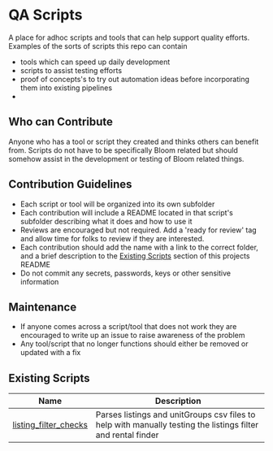 # QA Scripts

A place for adhoc scripts and tools that can help support quality efforts. Examples of the sorts of scripts this repo can contain

- tools which can speed up daily development
- scripts to assist testing efforts
- proof of concepts's to try out automation ideas before incorporating them into existing pipelines
-

## Who can Contribute

Anyone who has a tool or script they created and thinks others can benefit from. Scripts do not have to be specifically Bloom related but should somehow assist in the development or testing of Bloom related things.

## Contribution Guidelines

- Each script or tool will be organized into its own subfolder
- Each contribution will include a README located in that script's subfolder describing what it does and how to use it
- Reviews are encouraged but not required. Add a 'ready for review' tag and allow time for folks to review if they are interested.
- Each contribution should add the name with a link to the correct folder, and a brief description to the [Existing Scripts](#existing-scripts) section of this projects README
- Do not commit any secrets, passwords, keys or other sensitive information

## Maintenance

- If anyone comes across a script/tool that does not work they are encouraged to write up an issue to raise awareness of the problem
- Any tool/script that no longer functions should either be removed or updated with a fix

## Existing Scripts

| Name                                              | Description                                                                                                  |
| ------------------------------------------------- | ------------------------------------------------------------------------------------------------------------ |
| [listing_filter_checks](./listing_filter_checks/) | Parses listings and unitGroups csv files to help with manually testing the listings filter and rental finder |
